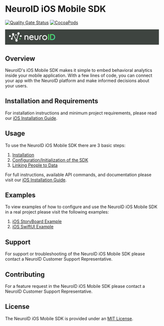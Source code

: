 # NeuroID iOS Mobile SDK

[![Quality Gate Status](https://sonarcloud.io/api/project_badges/measure?project=Neuro-ID_neuroid-ios-sdk&metric=alert_status)](https://sonarcloud.io/summary/new_code?id=Neuro-ID_neuroid-ios-sdk)
[![CocoaPods](https://img.shields.io/cocoapods/v/NeuroID.svg)](https://cocoapods.org/pods/NeuroID)

![Neuro-ID Logo](/docs/images/NeuroID_Logo.png)

## Overview

NeuroID's iOS Mobile SDK makes it simple to embed behavioral analytics inside your mobile application. With a few lines of code, you can connect your app with the NeuroID platform and make informed decisions about your users.

## Installation and Requirements

For installation instructions and minimum project requirements, please read our [iOS Installation Guide](https://neuro-id.readme.io/docs/ios-installation).

## Usage

To use the NeuroID iOS Mobile SDK there are 3 basic steps:

1. [Installation](https://neuro-id.readme.io/docs/ios-installation#installation)
1. [Configuration/Initialization of the SDK](https://neuro-id.readme.io/docs/ios-installation#2-initialize-the-sdk)
1. [Linking People to Data](https://neuro-id.readme.io/docs/ios-installation#3-link-people-to-data)

For full instructions, available API commands, and documentation please visit our [iOS Installation Guide](https://neuro-id.readme.io/docs/ios-installation).

## Examples

To view examples of how to configure and use the NeuroID iOS Mobile SDK in a real project please visit the following examples:

1. [iOS StoryBoard Example](https://neuro-id.readme.io/recipes/ios-storyboard-installation)
1. [iOS SwiftUI Example](https://neuro-id.readme.io/recipes/ios-swiftui-installation)

## Support

For support or troubleshooting of the NeuroID iOS Mobile SDK please contact a NeuroID Customer Support Representative.

## Contributing

For a feature request in the NeuroID iOS Mobile SDK please contact a NeuroID Customer Support Representative.

## License

The NeuroID iOS Mobile SDK is provided under an [MIT License](LICENSE).
